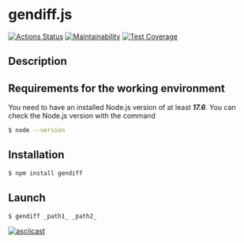 # gendiff.js

[![Actions Status](https://github.com/Ushqo/frontend-project-46/workflows/hexlet-check/badge.svg)](https://github.com/Ushqo/frontend-project-46/actions)
[![Maintainability](https://api.codeclimate.com/v1/badges/78ccf0cf0d80e192c44f/maintainability)](https://codeclimate.com/github/Ushqo/frontend-project-46/maintainability)
[![Test Coverage](https://api.codeclimate.com/v1/badges/78ccf0cf0d80e192c44f/test_coverage)](https://codeclimate.com/github/Ushqo/frontend-project-46/test_coverage)
## Description

## Requirements for the working environment
You need to have an installed Node.js version of at least ***17.6***.
You can check the Node.js version with the command

```sh
$ node --version
```

## Installation

```sh
$ npm install gendiff
```

## Launch

```sh
$ gendiff _path1_ _path2_
```

[![asciicast](https://asciinema.org/a/yGJZSTSpkxOZBAZlHF4ltdxOU.svg)](https://asciinema.org/a/yGJZSTSpkxOZBAZlHF4ltdxOU?t=0,02)